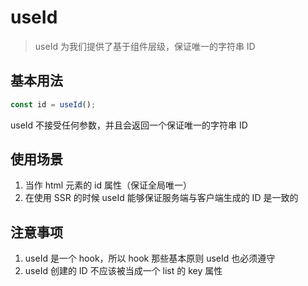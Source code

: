 # useId

>  useId 为我们提供了基于组件层级，保证唯一的字符串 ID
## 基本用法

```js
const id = useId();
```
useId 不接受任何参数，并且会返回一个保证唯一的字符串 ID
## 使用场景
1. 当作 html 元素的 id 属性（保证全局唯一）
2. 在使用 SSR 的时候 useId 能够保证服务端与客户端生成的 ID 是一致的
## 注意事项
1. useId 是一个 hook，所以 hook 那些基本原则 useId 也必须遵守
2. useId 创建的 ID 不应该被当成一个 list 的 key 属性